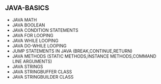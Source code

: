 ## JAVA-BASICS
* JAVA MATH     
* JAVA BOOLEAN   
* JAVA CONDITION STATEMENTS  
* JAVA FOR LOOPING      
* JAVA WHILE LOOPING    
* JAVA DO-WHILE LOOPING  
* JUMP STATEMENTS IN JAVA (BREAK,CONTINUE,RETURN)   
* JAVA METHODS (STATIC METHODS,INSTANCE METHODS,COMMAND LINE ARGUMENTS)
* JAVA STRINGS    
* JAVA STRINGBUFFER CLASS
* JAVA STRINGBUILDER CLASS
       
   
  

